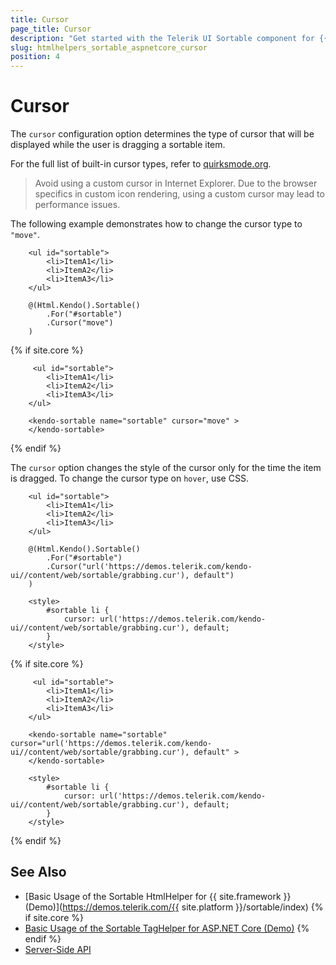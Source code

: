 ```yaml
---
title: Cursor
page_title: Cursor
description: "Get started with the Telerik UI Sortable component for {{ site.framework }} and learn how to customize the displayed cursor."
slug: htmlhelpers_sortable_aspnetcore_cursor
position: 4
---
```


# Cursor

The `cursor` configuration option determines the type of cursor that will be displayed while the user is dragging a sortable item.

For the full list of built-in cursor types, refer to [quirksmode.org](http://quirksmode.org/css/user-interface/cursor.html).

> Avoid using a custom cursor in Internet Explorer. Due to the browser specifics in custom icon rendering, using a custom cursor may lead to performance issues.

The following example demonstrates how to change the cursor type to `"move"`.

```HtmlHelper
    <ul id="sortable">
        <li>ItemA1</li>
        <li>ItemA2</li>
        <li>ItemA3</li>
    </ul>

    @(Html.Kendo().Sortable()
        .For("#sortable")
        .Cursor("move")
    )
```
{% if site.core %}
```TagHelper
     <ul id="sortable">
        <li>ItemA1</li>
        <li>ItemA2</li>
        <li>ItemA3</li>
    </ul>

    <kendo-sortable name="sortable" cursor="move" >
    </kendo-sortable>
```
{% endif %}

The `cursor` option changes the style of the cursor only for the time the item is dragged. To change the cursor type on `hover`, use CSS.

```HtmlHelper
    <ul id="sortable">
        <li>ItemA1</li>
        <li>ItemA2</li>
        <li>ItemA3</li>
    </ul>

    @(Html.Kendo().Sortable()
        .For("#sortable")
        .Cursor("url('https://demos.telerik.com/kendo-ui//content/web/sortable/grabbing.cur'), default")
    )

    <style>
        #sortable li {
            cursor: url('https://demos.telerik.com/kendo-ui//content/web/sortable/grabbing.cur'), default;
        }
    </style>
```
{% if site.core %}
```TagHelper
     <ul id="sortable">
        <li>ItemA1</li>
        <li>ItemA2</li>
        <li>ItemA3</li>
    </ul>

    <kendo-sortable name="sortable" cursor="url('https://demos.telerik.com/kendo-ui//content/web/sortable/grabbing.cur'), default" >
    </kendo-sortable>

    <style>
        #sortable li {
            cursor: url('https://demos.telerik.com/kendo-ui//content/web/sortable/grabbing.cur'), default;
        }
    </style>
```
{% endif %}

## See Also

* [Basic Usage of the Sortable HtmlHelper for {{ site.framework }} (Demo)](https://demos.telerik.com/{{ site.platform }}/sortable/index)
{% if site.core %}
* [Basic Usage of the Sortable TagHelper for ASP.NET Core (Demo)](https://demos.telerik.com/aspnet-core/sortable/tag-helper)
{% endif %}
* [Server-Side API](/api/sortable)
